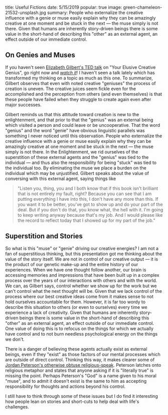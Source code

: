 title: Useful Fictions
date: 5/15/2019
popular: true
image: green-chameleon-21532-unsplash.jpg
summary: People who externalize the creative influence with a genie or muse  easily explain why they can be amazingly creative at one moment and be stuck in the next — the muse simply is not there. Given that humans are inherently story-driven beings there is some value in the short-hand of describing this "other" as an external agent, an effect outside of our immediate control. 

## On Genies and Muses

If you haven't seen [Elizabeth Gilbert's TED talk](https://www.ted.com/talks/elizabeth_gilbert_on_genius?language=en#t-1065003) on "Your Elusive Creative Genius", go right now and *[watch it](https://www.ted.com/talks/elizabeth_gilbert_on_genius?language=en#t-1065003)*!  I haven't seen a talk lately which has transformed my thinking on a topic as much as this one.  To summarize, Gilbert observes that even with noted creative "geniuses" the process of creation is uneven.  The creative juices seem fickle even for the accomplished and the perception from others (and even themselves) is that these people have failed when they struggle to create again even after major successes.

Gilbert reminds us that this attitude toward creation is new to the enlightenment, and that prior to that the "genius" was an external being which visited a person and could leave or be uncooperative.  That the word "genius" and the word "genie" have obvious linguistic parallels was something I never noticed until this observation.  People who externalize the creative influence with a genie or muse  easily explain why they can be amazingly creative at one moment and be stuck in the next — the muse simply is not there.  In the Enlightenment, we rid ourselves of the superstition of these external agents and the "genius" was tied to the individual — and thus also the responsibility for being "stuck" was tied to the individual too.  By eliminating the muse we  place a burden on the individual which may be unjustified.  Gilbert speaks about the value of conversing with this external agent, saying things like 

> "Listen you, thing, you and I both know that if this book isn't brilliant that is not entirely my fault, right?  Because you can see that I am putting everything I have into this, I don't have any more than this.  If you want it to be better, you've got to show up and do your part of the deal. But if you don't do that, you know what, the hell with it. I'm going to keep writing anyway because that's my job. And I would please like the record to reflect today that I showed up for my part of the job."

## Superstition and Stories

So what is this "muse" or "genie" driving our creative energies?   I am not a fan of superstitious thinking, but this presentation got me thinking about the value of the story itself.  We are not in control of our creative output — it is the product of our genetic make-up and the entire history of our experiences.  When we have one thought follow another, our brain is accessing memories and impressions that have been built up in a complex process over the years of our interactions with others and with the world.  We can, as Gilbert says, control whether we show up for the work but we can't control what the next thought will be.  Given that we lack control of the process where our best creative ideas come from it makes sense to not hold ourselves accountable for them.  However, it is far too wordy to describe this situation to others (or even to ourselves) every time we experience a lack of creativity.  Given that humans are inherently story-driven beings there is some value in the short-hand of describing this "other" as an external agent, an effect outside of our immediate control.  One value of doing this is to refocus on the things for which we actually have control and to not burn needless psychological energy on the things we don't.  

There is a danger of believing these agents actually exist as external beings, even if they "exist" as those factors of our mental processes which are outside of direct control.  Thinking this way, it makes clearer some of [Jordan Peterson's otherwise obtuse religious-speak](https://quillette.com/2018/07/23/the-peculiar-opacity-of-jordan-petersons-religious-views/).  Peterson latches onto religious metaphor and states that anyone asking if it is "literally true" is missing the point.  Perhaps Peterson's "God" is a name given to his moral "muse", and to admit it doesn't exist is the same to him as accepting responsibility for thoughts and actions beyond his control.

I still have to think through some of these issues but I do find it interesting how people lean on stories and short-cuts to help deal with life's challenges.  